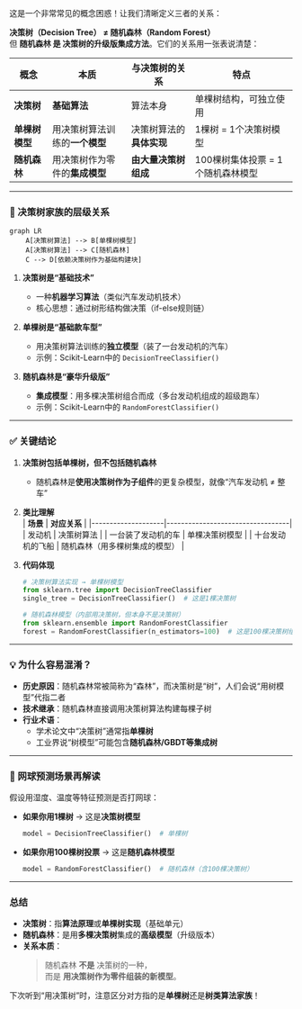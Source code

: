 这是一个非常常见的概念困惑！让我们清晰定义三者的关系：

**决策树（Decision Tree） ≠ 随机森林（Random Forest）**  
但 **随机森林 是 决策树的升级版集成方法**。它们的关系用一张表说清楚：

| **概念**          | **本质**                          | **与决策树的关系**                | **特点**                              |
|--------------------|-----------------------------------|----------------------------------|---------------------------------------|
| **决策树**         | **基础算法**                      | 算法本身                         | 单棵树结构，可独立使用                |
| **单棵树模型**     | 用决策树算法训练的**一个模型**    | 决策树算法的**具体实现**          | 1棵树 = 1个决策树模型                 |
| **随机森林**       | 用决策树作为零件的**集成模型**    | **由大量决策树组成**             | 100棵树集体投票 = 1个随机森林模型     |

---

### 🌳 决策树家族的层级关系
```mermaid
graph LR
    A[决策树算法] --> B[单棵树模型]
    A[决策树算法] --> C[随机森林]
    C --> D[依赖决策树作为基础构建块]
```

1. **决策树是“基础技术”**  
   - 一种**机器学习算法**（类似汽车发动机技术）
   - 核心思想：通过树形结构做决策（if-else规则链）

2. **单棵树是“基础款车型”**  
   - 用决策树算法训练的**独立模型**（装了一台发动机的汽车）
   - 示例：Scikit-Learn中的 `DecisionTreeClassifier()`

3. **随机森林是“豪华升级版”**  
   - **集成模型**：用多棵决策树组合而成（多台发动机组成的超级跑车）
   - 示例：Scikit-Learn中的 `RandomForestClassifier()`

---

### ✅ 关键结论
1. **决策树包括单棵树，但不包括随机森林**  
   - 随机森林是**使用决策树作为子组件**的更复杂模型，就像“汽车发动机 ≠ 整车”

2. **类比理解**  
   | **场景**           | **对应关系**                     |
   |--------------------|----------------------------------|
   | 发动机             | 决策树算法                       |
   | 一台装了发动机的车 | 单棵决策树模型                   |
   | 十台发动机的飞船   | 随机森林（用多棵树集成的模型）   |

3. **代码体现**  
   ```python
   # 决策树算法实现 → 单棵树模型
   from sklearn.tree import DecisionTreeClassifier
   single_tree = DecisionTreeClassifier()  # 这是1棵决策树
   
   # 随机森林模型（内部用决策树，但本身不是决策树）
   from sklearn.ensemble import RandomForestClassifier
   forest = RandomForestClassifier(n_estimators=100)  # 这是100棵决策树组成的森林
   ```

---

### 💡 为什么容易混淆？
- **历史原因**：随机森林常被简称为“森林”，而决策树是“树”，人们会说“用树模型”代指二者
- **技术继承**：随机森林直接调用决策树算法构建每棵子树
- **行业术语**：  
  - 学术论文中“决策树”通常指**单棵树**  
  - 工业界说“树模型”可能包含**随机森林/GBDT等集成树**

---

### 🌰 网球预测场景再解读
假设用湿度、温度等特征预测是否打网球：
- **如果你用1棵树** → 这是**决策树模型**  
  ```python
  model = DecisionTreeClassifier()  # 单棵树
  ```
- **如果你用100棵树投票** → 这是**随机森林模型**  
  ```python
  model = RandomForestClassifier()  # 随机森林（含100棵决策树）
  ```

---

### 总结
- **决策树**：指**算法原理**或**单棵树实现**（基础单元）  
- **随机森林**：是用**多棵决策树**集成的**高级模型**（升级版本）  
- **关系本质**：  
  > 随机森林 **不是** 决策树的一种，  
  > 而是 **用决策树作为零件组装的新模型**。

下次听到“用决策树”时，注意区分对方指的是**单棵树**还是**树类算法家族**！